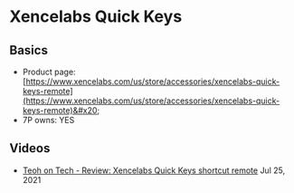 # Xencelabs Quick Keys

## Basics

* Product page: [https://www.xencelabs.com/us/store/accessories/xencelabs-quick-keys-remote](https://www.xencelabs.com/us/store/accessories/xencelabs-quick-keys-remote)&#x20;
* 7P owns: YES

## Videos

* [Teoh on Tech -  Review: Xencelabs Quick Keys shortcut remote](https://www.youtube.com/watch?v=AJENguvCEQA) Jul 25, 2021


